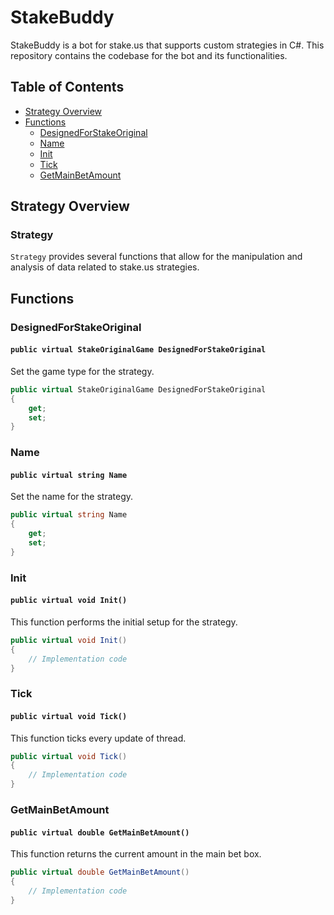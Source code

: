 # StakeBuddy

StakeBuddy is a bot for stake.us that supports custom strategies in C#. This repository contains the codebase for the bot and its functionalities.

## Table of Contents

- [Strategy Overview](#Strategy-overview)
- [Functions](#functions)
  - [DesignedForStakeOriginal](#DesignedForStakeOriginal)
  - [Name](#Name)
  - [Init](#Init)
  - [Tick](#Tick)
  - [GetMainBetAmount](#GetMainBetAmount)

## Strategy Overview

### Strategy

`Strategy` provides several functions that allow for the manipulation and analysis of data related to stake.us strategies.

## Functions

### DesignedForStakeOriginal

#### `public virtual StakeOriginalGame DesignedForStakeOriginal`

Set the game type for the strategy. 

```csharp
public virtual StakeOriginalGame DesignedForStakeOriginal
{
    get;
    set;
}
```
### Name

#### `public virtual string Name`

Set the name for the strategy. 

```csharp
public virtual string Name
{
    get;
    set;
}
```

### Init

#### `public virtual void Init()`

This function performs the initial setup for the strategy. 

```csharp
public virtual void Init()
{
    // Implementation code
}
```
### Tick

#### `public virtual void Tick()`

This function ticks every update of thread.

```csharp
public virtual void Tick()
{
    // Implementation code
}
```
### GetMainBetAmount

#### `public virtual double GetMainBetAmount()`

This function returns the current amount in the main bet box. 

```csharp
public virtual double GetMainBetAmount()
{
    // Implementation code
}
```
